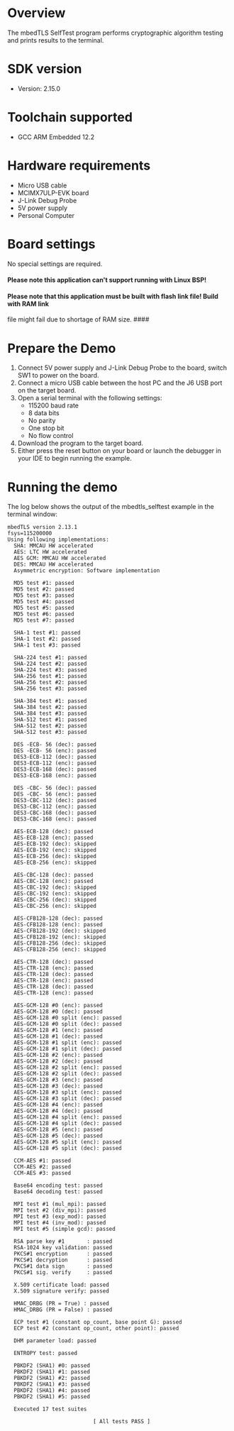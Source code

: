 Overview
========
The mbedTLS SelfTest program performs cryptographic algorithm testing and prints results to the
terminal.


SDK version
===========
- Version: 2.15.0

Toolchain supported
===================
- GCC ARM Embedded  12.2

Hardware requirements
=====================
- Micro USB cable
- MCIMX7ULP-EVK board
- J-Link Debug Probe
- 5V power supply
- Personal Computer

Board settings
==============
No special settings are required.

#### Please note this application can't support running with Linux BSP! ####

#### Please note that this application must be built with flash link file! Build with RAM link
file might fail due to shortage of RAM size. ####

Prepare the Demo
================
1.  Connect 5V power supply and J-Link Debug Probe to the board, switch SW1 to power on the board.
2.  Connect a micro USB cable between the host PC and the J6 USB port on the target board.
3.  Open a serial terminal with the following settings:
    - 115200 baud rate
    - 8 data bits
    - No parity
    - One stop bit
    - No flow control
4.  Download the program to the target board.
5.  Either press the reset button on your board or launch the debugger in your IDE to begin running the example.

Running the demo
================
The log below shows the output of the mbedtls_selftest example in the terminal window:
~~~~~~~~~~~~~~~~~~~~~~~~~~~~~~~~~~~
mbedTLS version 2.13.1
fsys=115200000
Using following implementations:
  SHA: MMCAU HW accelerated
  AES: LTC HW accelerated
  AES GCM: MMCAU HW accelerated
  DES: MMCAU HW accelerated
  Asymmetric encryption: Software implementation

  MD5 test #1: passed
  MD5 test #2: passed
  MD5 test #3: passed
  MD5 test #4: passed
  MD5 test #5: passed
  MD5 test #6: passed
  MD5 test #7: passed

  SHA-1 test #1: passed
  SHA-1 test #2: passed
  SHA-1 test #3: passed

  SHA-224 test #1: passed
  SHA-224 test #2: passed
  SHA-224 test #3: passed
  SHA-256 test #1: passed
  SHA-256 test #2: passed
  SHA-256 test #3: passed

  SHA-384 test #1: passed
  SHA-384 test #2: passed
  SHA-384 test #3: passed
  SHA-512 test #1: passed
  SHA-512 test #2: passed
  SHA-512 test #3: passed

  DES -ECB- 56 (dec): passed
  DES -ECB- 56 (enc): passed
  DES3-ECB-112 (dec): passed
  DES3-ECB-112 (enc): passed
  DES3-ECB-168 (dec): passed
  DES3-ECB-168 (enc): passed

  DES -CBC- 56 (dec): passed
  DES -CBC- 56 (enc): passed
  DES3-CBC-112 (dec): passed
  DES3-CBC-112 (enc): passed
  DES3-CBC-168 (dec): passed
  DES3-CBC-168 (enc): passed

  AES-ECB-128 (dec): passed
  AES-ECB-128 (enc): passed
  AES-ECB-192 (dec): skipped
  AES-ECB-192 (enc): skipped
  AES-ECB-256 (dec): skipped
  AES-ECB-256 (enc): skipped

  AES-CBC-128 (dec): passed
  AES-CBC-128 (enc): passed
  AES-CBC-192 (dec): skipped
  AES-CBC-192 (enc): skipped
  AES-CBC-256 (dec): skipped
  AES-CBC-256 (enc): skipped

  AES-CFB128-128 (dec): passed
  AES-CFB128-128 (enc): passed
  AES-CFB128-192 (dec): skipped
  AES-CFB128-192 (enc): skipped
  AES-CFB128-256 (dec): skipped
  AES-CFB128-256 (enc): skipped

  AES-CTR-128 (dec): passed
  AES-CTR-128 (enc): passed
  AES-CTR-128 (dec): passed
  AES-CTR-128 (enc): passed
  AES-CTR-128 (dec): passed
  AES-CTR-128 (enc): passed

  AES-GCM-128 #0 (enc): passed
  AES-GCM-128 #0 (dec): passed
  AES-GCM-128 #0 split (enc): passed
  AES-GCM-128 #0 split (dec): passed
  AES-GCM-128 #1 (enc): passed
  AES-GCM-128 #1 (dec): passed
  AES-GCM-128 #1 split (enc): passed
  AES-GCM-128 #1 split (dec): passed
  AES-GCM-128 #2 (enc): passed
  AES-GCM-128 #2 (dec): passed
  AES-GCM-128 #2 split (enc): passed
  AES-GCM-128 #2 split (dec): passed
  AES-GCM-128 #3 (enc): passed
  AES-GCM-128 #3 (dec): passed
  AES-GCM-128 #3 split (enc): passed
  AES-GCM-128 #3 split (dec): passed
  AES-GCM-128 #4 (enc): passed
  AES-GCM-128 #4 (dec): passed
  AES-GCM-128 #4 split (enc): passed
  AES-GCM-128 #4 split (dec): passed
  AES-GCM-128 #5 (enc): passed
  AES-GCM-128 #5 (dec): passed
  AES-GCM-128 #5 split (enc): passed
  AES-GCM-128 #5 split (dec): passed

  CCM-AES #1: passed
  CCM-AES #2: passed
  CCM-AES #3: passed

  Base64 encoding test: passed
  Base64 decoding test: passed

  MPI test #1 (mul_mpi): passed
  MPI test #2 (div_mpi): passed
  MPI test #3 (exp_mod): passed
  MPI test #4 (inv_mod): passed
  MPI test #5 (simple gcd): passed

  RSA parse key #1       : passed
  RSA-1024 key validation: passed
  PKCS#1 encryption      : passed
  PKCS#1 decryption      : passed
  PKCS#1 data sign       : passed
  PKCS#1 sig. verify     : passed

  X.509 certificate load: passed
  X.509 signature verify: passed

  HMAC_DRBG (PR = True) : passed
  HMAC_DRBG (PR = False) : passed

  ECP test #1 (constant op_count, base point G): passed
  ECP test #2 (constant op_count, other point): passed

  DHM parameter load: passed

  ENTROPY test: passed

  PBKDF2 (SHA1) #0: passed
  PBKDF2 (SHA1) #1: passed
  PBKDF2 (SHA1) #2: passed
  PBKDF2 (SHA1) #3: passed
  PBKDF2 (SHA1) #4: passed
  PBKDF2 (SHA1) #5: passed

  Executed 17 test suites

                           [ All tests PASS ]
~~~~~~~~~~~~~~~~~~~~~~~~~~~~~~~~~~~
